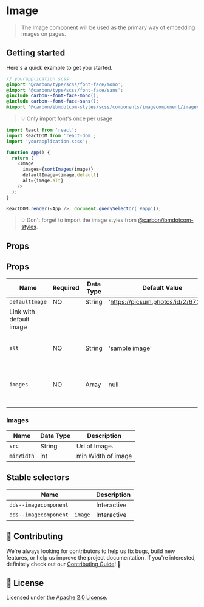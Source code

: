 # Image

> The Image component will be used as the primary way of embedding images on
> pages.

## Getting started

Here's a quick example to get you started.

```scss
// yourapplication.scss
@import '@carbon/type/scss/font-face/mono';
@import '@carbon/type/scss/font-face/sans';
@include carbon--font-face-mono();
@include carbon--font-face-sans();
@import '@carbon/ibmdotcom-styles/scss/components/imagecomponent/imagecomponent';
```

> 💡 Only import font's once per usage

```javascript
import React from 'react';
import ReactDOM from 'react-dom';
import 'yourapplication.scss';

function App() {
  return (
    <Image
      images={sortImages(image)}
      defaultImage={image.default}
      alt={image.alt}
    />
  );
}

ReactDOM.render(<App />, document.querySelector('#app'));
```

> 💡 Don't forget to import the image styles from
> [@carbon/ibmdotcom-styles](https://github.com/carbon-design-system/ibm-dotcom-library/blob/master/packages/styles).

## Props

## Props

| Name                    | Required | Data Type | Default Value                        | Description                                 |
| ----------------------- | -------- | --------- | ------------------------------------ | ------------------------------------------- |
| `defaultImage`          | NO       | String    | 'https://picsum.photos/id/2/672/672' | Featured                                    |
| Link with default image |
| `alt`                   | NO       | String    | 'sample image'                       | Alternate text for image component          |
| `images`                | NO       | Array     | null                                 | Array of Image objects. See `Images` below. |
|                         |

### Images

| Name       | Data Type | Description        |
| ---------- | --------- | ------------------ |
| `src`      | String    | Url of Image.      |
| `minWidth` | int       | min Width of image |

## Stable selectors

| Name                         | Description |
| ---------------------------- | ----------- |
| `dds--imagecomponent`        | Interactive |
| `dds--imagecomponent__image` | Interactive |

## 🙌 Contributing

We're always looking for contributors to help us fix bugs, build new features,
or help us improve the project documentation. If you're interested, definitely
check out our
[Contributing Guide](https://github.com/carbon-design-system/ibm-dotcom-library/blob/master/.github/CONTRIBUTING.md)!
👀

## 📝 License

Licensed under the
[Apache 2.0 License](https://github.com/carbon-design-system/ibm-dotcom-library/blob/master/LICENSE).
